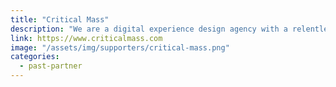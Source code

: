 ```yaml
---
title: "Critical Mass"
description: "We are a digital experience design agency with a relentless focus on the customer"
link: https://www.criticalmass.com
image: "/assets/img/supporters/critical-mass.png"
categories:
  - past-partner
---
```

